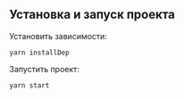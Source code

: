 ## Установка и запуск проекта

Установить зависимости:
```
yarn installDep
```

Запустить проект:
```
yarn start
```

